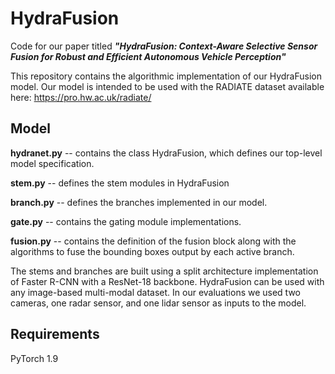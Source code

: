 # HydraFusion
Code for our paper titled _**"HydraFusion: Context-Aware Selective Sensor Fusion for Robust and Efficient Autonomous Vehicle Perception"**_

This repository contains the algorithmic implementation of our HydraFusion model. 
Our model is intended to be used with the RADIATE dataset available here: https://pro.hw.ac.uk/radiate/

## Model

**hydranet.py** -- contains the class HydraFusion, which defines our top-level model specification.

**stem.py** -- defines the stem modules in HydraFusion

**branch.py** -- defines the branches implemented in our model.

**gate.py** -- contains the gating module implementations.

**fusion.py** -- contains the definition of the fusion block along with the algorithms to fuse the bounding boxes output by each active branch.


The stems and branches are built using a split architecture implementation of Faster R-CNN with a ResNet-18 backbone.
HydraFusion can be used with any image-based multi-modal dataset. In our evaluations we used two cameras, one radar sensor, and one lidar sensor as inputs to the model.

## Requirements
PyTorch 1.9
